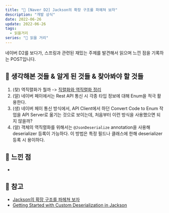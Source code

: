 ```yaml
---
title: "📰 [Naver D2] Jackson의 확장 구조를 파헤쳐 보자"
description: "개발 상식"
date: 2022-06-26
update: 2022-06-26
tags:
  - 읽을거리
series: "📰 읽을 거리"
---
```


네이버 D2를 보다가, 스프링과 관련된 재밌는 주제를 발견해서 읽으며 느낀 점을 기록하는 POST입니다.

## 🧷 생각해본 것들 & 알게 된 것들 & 찾아봐야 할 것들
1. (찾) 역직렬화가 뭘까 -> [직렬화와 역직렬화 정리](https://subbblog.netlify.app/[Java%EC%A7%80%EC%8B%9D]%EC%A7%81%EB%A0%AC%ED%99%94&%EC%97%AD%EC%A7%81%EB%A0%AC%ED%99%94/)
2. (알) 네이버 페이에서는 Rest API 통신 시 각종 타입 정보에 대해 Enum을 적극 활용한다.
3. (생) 네이버 페이 통신 방식에서, API Client에서 하던 Convert Code to Enum 작업을 API Server로 옮기는 것으로 보이는데, 처음부터 이런 방식을 사용했으면 되지 않을까?
4. (알) 객체의 역직렬화를 위해서는 `@JsonDeserialize` annotation을 사용해 deserializer 등록이 가능하다. 이 방법은 특정 필드나 클래스에 한해 deserializer 등록 시 용이하다.

## 🧷 느낀 점
- 

## 📕 참고
- [Jackson의 확장 구조를 파헤쳐 보자](https://d2.naver.com/helloworld/0473330)
- [Getting Started with Custom Deserialization in Jackson](https://www.baeldung.com/jackson-deserialization)